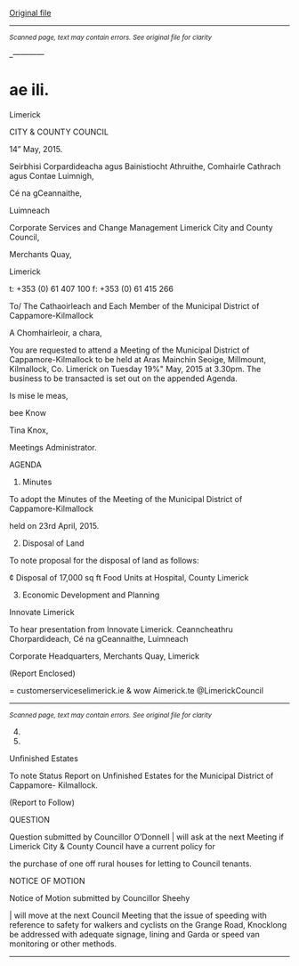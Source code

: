 [Original file](https://www.limerick.ie/sites/default/files/media/documents/2017-07/agenda_-_special_meeting_of_municipal_district_of_newcastle_west_-_19th_may_2015_0.pdf)

---
*<small>Scanned page, text may contain errors. See original file for clarity</small>*  

_————

ae ili.
=
Limerick

CITY & COUNTY
COUNCIL

14” May, 2015.

Seirbhisi Corpardideacha agus Bainistiocht Athruithe,
Comhairle Cathrach agus Contae Luimnigh,

Cé na gCeannaithe,

Luimneach

Corporate Services and Change Management
Limerick City and County Council,

Merchants Quay,

Limerick

t: +353 (0) 61 407 100
f: +353 (0) 61 415 266

To/ The Cathaoirleach and Each Member of the Municipal
District of Cappamore-Kilmallock

A Chomhairleoir, a chara,

You are requested to attend a Meeting of the Municipal District of Cappamore-Kilmallock to be
held at Aras Mainchin Seoige, Millmount, Kilmallock, Co. Limerick on Tuesday 19%" May, 2015
at 3.30pm. The business to be transacted is set out on the appended Agenda.

Is mise le meas,

bee Know

Tina Knox,

Meetings Administrator.

AGENDA

1. Minutes

To adopt the Minutes of the Meeting of the Municipal District of Cappamore-Kilmallock

held on 23rd April, 2015.

2. Disposal of Land

To note proposal for the disposal of land as follows:

¢ Disposal of 17,000 sq ft Food Units at Hospital, County Limerick

3. Economic Development and Planning

Innovate Limerick

To hear presentation from Innovate Limerick.
Ceanncheathru Chorpardideach, Cé na gCeannaithe, Luimneach

Corporate Headquarters, Merchants Quay, Limerick

(Report Enclosed)

= customerserviceselimerick.ie
& wow Aimerick.te
 @LimerickCouncil


---
*<small>Scanned page, text may contain errors. See original file for clarity</small>*  

4.

6.

Unfinished Estates

To note Status Report on Unfinished Estates for the Municipal District of Cappamore-
Kilmallock.

(Report to Follow)

QUESTION

Question submitted by Councillor O’Donnell
| will ask at the next Meeting if Limerick City & County Council have a current policy for

the purchase of one off rural houses for letting to Council tenants.

NOTICE OF MOTION

Notice of Motion submitted by Councillor Sheehy

| will move at the next Council Meeting that the issue of speeding with reference to safety
for walkers and cyclists on the Grange Road, Knocklong be addressed with adequate
signage, lining and Garda or speed van monitoring or other methods.


---
